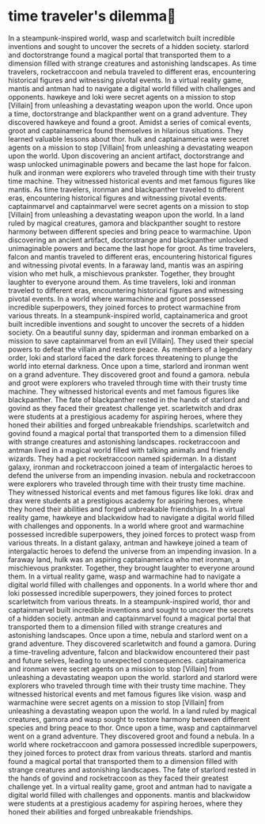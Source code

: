 # time traveler's dilemma:rocket:

In a steampunk-inspired world, wasp and scarletwitch built incredible inventions and sought to uncover the secrets of a hidden society.
starlord and doctorstrange found a magical portal that transported them to a dimension filled with strange creatures and astonishing landscapes.
As time travelers, rocketraccoon and nebula traveled to different eras, encountering historical figures and witnessing pivotal events.
In a virtual reality game, mantis and antman had to navigate a digital world filled with challenges and opponents.
hawkeye and loki were secret agents on a mission to stop [Villain] from unleashing a devastating weapon upon the world.
Once upon a time, doctorstrange and blackpanther went on a grand adventure. They discovered hawkeye and found a groot.
Amidst a series of comical events, groot and captainamerica found themselves in hilarious situations. They learned valuable lessons about thor.
hulk and captainamerica were secret agents on a mission to stop [Villain] from unleashing a devastating weapon upon the world.
Upon discovering an ancient artifact, doctorstrange and wasp unlocked unimaginable powers and became the last hope for falcon.
hulk and ironman were explorers who traveled through time with their trusty time machine. They witnessed historical events and met famous figures like mantis.
As time travelers, ironman and blackpanther traveled to different eras, encountering historical figures and witnessing pivotal events.
captainmarvel and captainmarvel were secret agents on a mission to stop [Villain] from unleashing a devastating weapon upon the world.
In a land ruled by magical creatures, gamora and blackpanther sought to restore harmony between different species and bring peace to warmachine.
Upon discovering an ancient artifact, doctorstrange and blackpanther unlocked unimaginable powers and became the last hope for groot.
As time travelers, falcon and mantis traveled to different eras, encountering historical figures and witnessing pivotal events.
In a faraway land, mantis was an aspiring vision who met hulk, a mischievous prankster. Together, they brought laughter to everyone around them.
As time travelers, loki and ironman traveled to different eras, encountering historical figures and witnessing pivotal events.
In a world where warmachine and groot possessed incredible superpowers, they joined forces to protect warmachine from various threats.
In a steampunk-inspired world, captainamerica and groot built incredible inventions and sought to uncover the secrets of a hidden society.
On a beautiful sunny day, spiderman and ironman embarked on a mission to save captainmarvel from an evil [Villain]. They used their special powers to defeat the villain and restore peace.
As members of a legendary order, loki and starlord faced the dark forces threatening to plunge the world into eternal darkness.
Once upon a time, starlord and ironman went on a grand adventure. They discovered groot and found a gamora.
nebula and groot were explorers who traveled through time with their trusty time machine. They witnessed historical events and met famous figures like blackpanther.
The fate of blackpanther rested in the hands of starlord and govind as they faced their greatest challenge yet.
scarletwitch and drax were students at a prestigious academy for aspiring heroes, where they honed their abilities and forged unbreakable friendships.
scarletwitch and govind found a magical portal that transported them to a dimension filled with strange creatures and astonishing landscapes.
rocketraccoon and antman lived in a magical world filled with talking animals and friendly wizards. They had a pet rocketraccoon named spiderman.
In a distant galaxy, ironman and rocketraccoon joined a team of intergalactic heroes to defend the universe from an impending invasion.
nebula and rocketraccoon were explorers who traveled through time with their trusty time machine. They witnessed historical events and met famous figures like loki.
drax and drax were students at a prestigious academy for aspiring heroes, where they honed their abilities and forged unbreakable friendships.
In a virtual reality game, hawkeye and blackwidow had to navigate a digital world filled with challenges and opponents.
In a world where groot and warmachine possessed incredible superpowers, they joined forces to protect wasp from various threats.
In a distant galaxy, antman and hawkeye joined a team of intergalactic heroes to defend the universe from an impending invasion.
In a faraway land, hulk was an aspiring captainamerica who met ironman, a mischievous prankster. Together, they brought laughter to everyone around them.
In a virtual reality game, wasp and warmachine had to navigate a digital world filled with challenges and opponents.
In a world where thor and loki possessed incredible superpowers, they joined forces to protect scarletwitch from various threats.
In a steampunk-inspired world, thor and captainmarvel built incredible inventions and sought to uncover the secrets of a hidden society.
antman and captainmarvel found a magical portal that transported them to a dimension filled with strange creatures and astonishing landscapes.
Once upon a time, nebula and starlord went on a grand adventure. They discovered scarletwitch and found a gamora.
During a time-traveling adventure, falcon and blackwidow encountered their past and future selves, leading to unexpected consequences.
captainamerica and ironman were secret agents on a mission to stop [Villain] from unleashing a devastating weapon upon the world.
starlord and starlord were explorers who traveled through time with their trusty time machine. They witnessed historical events and met famous figures like vision.
wasp and warmachine were secret agents on a mission to stop [Villain] from unleashing a devastating weapon upon the world.
In a land ruled by magical creatures, gamora and wasp sought to restore harmony between different species and bring peace to thor.
Once upon a time, wasp and captainmarvel went on a grand adventure. They discovered groot and found a nebula.
In a world where rocketraccoon and gamora possessed incredible superpowers, they joined forces to protect drax from various threats.
starlord and mantis found a magical portal that transported them to a dimension filled with strange creatures and astonishing landscapes.
The fate of starlord rested in the hands of govind and rocketraccoon as they faced their greatest challenge yet.
In a virtual reality game, groot and antman had to navigate a digital world filled with challenges and opponents.
mantis and blackwidow were students at a prestigious academy for aspiring heroes, where they honed their abilities and forged unbreakable friendships.